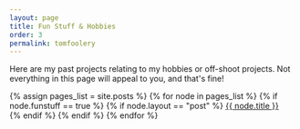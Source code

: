 ```yaml
---
layout: page
title: Fun Stuff & Hobbies
order: 3
permalink: tomfoolery
---
```


Here are my past projects relating to my hobbies or off-shoot projects. Not everything in this page will appeal to you, and that's fine!

{% assign pages_list = site.posts %}
{% for node in pages_list %}
{% if node.funstuff == true %}
  {% if node.layout == "post" %}
  	<a href="{{ node.url }}">{{ node.title }}</a><br>
  {% endif %}
{% endif %}
{% endfor %}